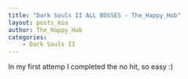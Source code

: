 ```yaml
---
title: "Dark Souls II ALL BOSSES - The_Happy_Hob"
layout: posts_mio
author: The_Happy_Hob
categories: 
    - Dark Souls II
---
```



<body>
  
  <p>In my first attemp I completed the no hit, so easy :)</p> 

</body>